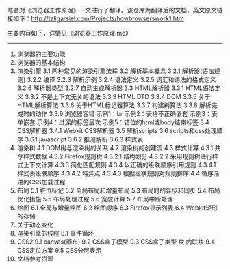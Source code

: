 笔者对《浏览器工作原理》一文进行了翻译。该仓库为翻译后的文档。英文原文链接如下：<http://taligarsiel.com/Projects/howbrowserswork1.htm>

主要内容如下，详情见《浏览器工作原理.md》

<hr>

1. 浏览器的主要功能
2. 浏览器的基本结构
3. 渲染引擎
	3.1 两种常见的渲染引擎流程
	3.2 解析基本概念
		3.2.1 解析器(语法规则)
		3.2.2 编译
		3.2.3 解析示例
		3.2.4 语法定义
		3.2.5 词汇和语法的格式定义
		3.2.6 解析器类型
		3.2.7 自动生成解析器
	3.3 HTML解析器
		3.3.1 HTML语法定义
		3.3.2 不是上下文无关的语法
		3.3.3 HTML DTD
		3.3.4 DOM
		3.3.5 关于HTML解析算法
		3.3.6 关于HTML标记器算法
		3.3.7 构建树算法
		3.3.8 解析完成时的动作
		3.3.9 浏览器容错
			示例1：br
			示例2：表格不正确嵌套
			示例3：表单嵌套
			示例4：过深的标签层次
			示例5：错位的html或body结束标签
	3.4 CSS解析器
		3.4.1 Webkit CSS解析器
	3.5 解析scripts
	3.6 scripts和css处理顺序
		3.6.1 javascript
		3.6.2 推测解析
		3.6.3 样式表
4. 渲染树
	4.1 DOM树与渲染树的关系
	4.2 渲染树的创建流
	4.3 样式计算
		4.3.1 共享样式数据
		4.3.2 Firefox规则树
			4.3.2.1 结构划分
			4.3.2.2 采用规则树进行样式上下文计算
		4.3.3 简化匹配规则
		4.3.4 以正确的级联顺序引用规则
			4.3.4.1 样式表级联顺序
			4.3.4.2 特异点
			4.3.4.3 根据级联规则对规则排序
	4.4 循序渐进的CSS加载过程
5. 布局
	5.1 脏位标记
	5.2 全局布局和增量布局
	5.3 布局时的异步和同步
	5.4 布局优化措施
	5.5 布局处理过程
	5.6 宽度计算
	5.7 布局中断处理
6. 绘图
	6.1 全局与增量绘图
	6.2 绘图顺序
	6.3 Firefox显示列表	
	6.4 Webkit矩形的存储
7. 关于动态变化
8. 渲染引擎的线程
	8.1 事件循环
9. CSS2
	9.1 canvas(画布)
	9.2 CSS盒子模型
	9.3 CSS盒子类型
		块
		内联块
	9.4 CSS定位方案
	9.5 CSS分层表示
10. 文档参考资源